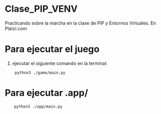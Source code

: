# Clase_PIP_VENV
Practicando sobre la marcha en la clase de PIP y Entornos Virtuales. En Platzi.com

# Para ejecutar el juego
1. ejecutar el siguiente comando en la terminal:
    
        python3 ./game/main.py

# Para ejecutar .app/

        python3 ./app/main.py
